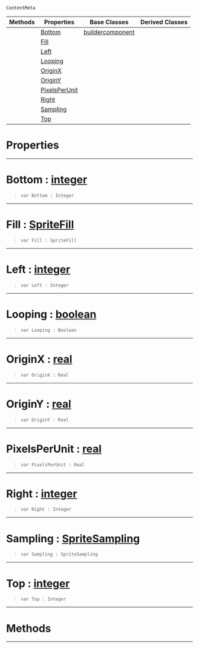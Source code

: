  `ContentMeta`

|Methods|Properties|Base Classes|Derived Classes|
|---|---|---|---|
| |[ Bottom](https://github.com/zeroengineteam/ZeroDocs/blob/master/code_reference/class_reference/spritesourcebuilder.markdown#bottom-zero-engine-docum)|[buildercomponent](https://github.com/zeroengineteam/ZeroDocs/blob/master/code_reference/class_reference/buildercomponent.markdown)| |
| |[ Fill](https://github.com/zeroengineteam/ZeroDocs/blob/master/code_reference/class_reference/spritesourcebuilder.markdown#fill-zero-engine-documen)| | |
| |[ Left](https://github.com/zeroengineteam/ZeroDocs/blob/master/code_reference/class_reference/spritesourcebuilder.markdown#left-zero-engine-documen)| | |
| |[ Looping](https://github.com/zeroengineteam/ZeroDocs/blob/master/code_reference/class_reference/spritesourcebuilder.markdown#looping-zero-engine-docu)| | |
| |[ OriginX](https://github.com/zeroengineteam/ZeroDocs/blob/master/code_reference/class_reference/spritesourcebuilder.markdown#originx-zero-engine-docu)| | |
| |[ OriginY](https://github.com/zeroengineteam/ZeroDocs/blob/master/code_reference/class_reference/spritesourcebuilder.markdown#originy-zero-engine-docu)| | |
| |[ PixelsPerUnit](https://github.com/zeroengineteam/ZeroDocs/blob/master/code_reference/class_reference/spritesourcebuilder.markdown#pixelsperunit-zero-engin)| | |
| |[ Right](https://github.com/zeroengineteam/ZeroDocs/blob/master/code_reference/class_reference/spritesourcebuilder.markdown#right-zero-engine-docume)| | |
| |[ Sampling](https://github.com/zeroengineteam/ZeroDocs/blob/master/code_reference/class_reference/spritesourcebuilder.markdown#sampling-zero-engine-doc)| | |
| |[ Top](https://github.com/zeroengineteam/ZeroDocs/blob/master/code_reference/class_reference/spritesourcebuilder.markdown#top-zero-engine-document)| | |


 #  Properties


---  
 #  Bottom : [integer](https://github.com/zeroengineteam/ZeroDocs/blob/master/code_reference/nada_base_types/integer.markdown)

> 
> ``` lang=cpp, name=Nada
> var Bottom : Integer


---  
 #  Fill : [SpriteFill](https://github.com/zeroengineteam/ZeroDocs/blob/master/code_reference/enum_reference.markdown#spritefill)

> 
> ``` lang=cpp, name=Nada
> var Fill : SpriteFill


---  
 #  Left : [integer](https://github.com/zeroengineteam/ZeroDocs/blob/master/code_reference/nada_base_types/integer.markdown)

> 
> ``` lang=cpp, name=Nada
> var Left : Integer


---  
 #  Looping : [boolean](https://github.com/zeroengineteam/ZeroDocs/blob/master/code_reference/nada_base_types/boolean.markdown)

> 
> ``` lang=cpp, name=Nada
> var Looping : Boolean


---  
 #  OriginX : [real](https://github.com/zeroengineteam/ZeroDocs/blob/master/code_reference/nada_base_types/real.markdown)

> 
> ``` lang=cpp, name=Nada
> var OriginX : Real


---  
 #  OriginY : [real](https://github.com/zeroengineteam/ZeroDocs/blob/master/code_reference/nada_base_types/real.markdown)

> 
> ``` lang=cpp, name=Nada
> var OriginY : Real


---  
 #  PixelsPerUnit : [real](https://github.com/zeroengineteam/ZeroDocs/blob/master/code_reference/nada_base_types/real.markdown)

> 
> ``` lang=cpp, name=Nada
> var PixelsPerUnit : Real


---  
 #  Right : [integer](https://github.com/zeroengineteam/ZeroDocs/blob/master/code_reference/nada_base_types/integer.markdown)

> 
> ``` lang=cpp, name=Nada
> var Right : Integer


---  
 #  Sampling : [SpriteSampling](https://github.com/zeroengineteam/ZeroDocs/blob/master/code_reference/enum_reference.markdown#spritesampling)

> 
> ``` lang=cpp, name=Nada
> var Sampling : SpriteSampling


---  
 #  Top : [integer](https://github.com/zeroengineteam/ZeroDocs/blob/master/code_reference/nada_base_types/integer.markdown)

> 
> ``` lang=cpp, name=Nada
> var Top : Integer


---  
 #  Methods


---  
 

 